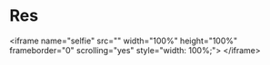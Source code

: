 # Res
&lt;iframe name="selfie" src="" width="100%" height="100%" frameborder="0" scrolling="yes" style="width: 100%;"> &lt;/iframe>
